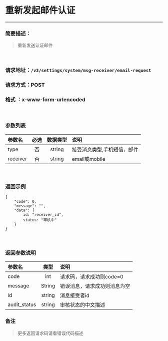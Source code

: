 　
# 重新发起邮件认证
---
### 简要描述：
>重新发送认证邮件

　　　　

### 请求地址：```/v3/settings/system/msg-receiver/email-request```

### 请求方式：POST

### 格式 ：x-www-form-urlencoded
　

### 参数列表

参数名 | 必选 | 数据类型 | 说明 
:------ | :----:| :--------: |:---- 
type|否|string|接受消息类型,手机短信，邮件
receiver|否|string|email或mobile


　

### 返回示例
```
{
    "code": 0,
    "message": "",
    "data": {
        id: "receiver_id",
        status: "审核中"
    }
}
```
　

### 返回参数说明

参数名 | 类型 | 说明
:---   |:---: |:---
code | int | 请求码，请求成功则code=0
message | String | 错误消息，请求成功则消息为空
id|string|消息接受者id
audit_status|string|审核状态的中文描述


### 备注
>更多返回请求码请看错误代码描述
